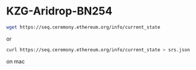 # KZG-Aridrop-BN254

```sh
wget https://seq.ceremony.ethereum.org/info/current_state
```

or 


```sh
curl https://seq.ceremony.ethereum.org/info/current_state > srs.json  
```

on mac